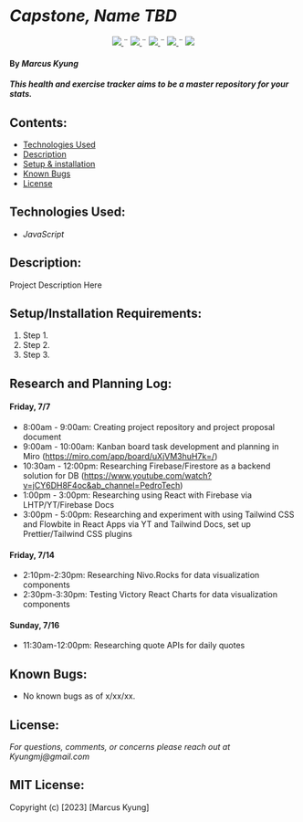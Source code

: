 # _Capstone, Name TBD_

<div align="center">
    <!-- Project Shields -->
    <div align="center">
        <a href="https://github.com/MarcusKyung/capstone/graphs/contributors">
            <img src="https://img.shields.io/github/contributors/MarcusKyung/capstone.svg?style=plastic">
        </a>
        ¨
        <a href="https://github.com/MarcusKyung/Valtteri-BOTtas/stargazers">
            <img src="https://img.shields.io/github/stars/MarcusKyung/capstone.svg?color=yellow&style=plastic">
        </a>
        ¨
        <a href="https://github.com/MarcusKyung/Valtteri-BOTtas/issues">
            <img src="https://img.shields.io/github/issues/MarcusKyung/capstone?style=plastic">
        </a>
        ¨
        <a href="https://github.com/MarcusKyung/Valtteri-BOTtas/blob/main/license.txt">
            <img src="https://img.shields.io/github/license/MarcusKyung/capstone?color=orange&style=plastic">
        </a>
        ¨
        <a href="https://linkedin.com/in/MarcusKyung">
            <img src="https://img.shields.io/badge/-LinkedIn-black.svg?style=plastic&logo=linkedin&colorB=2867B2">
        </a>
    </div>
</div>

#### By _**Marcus Kyung**_

#### _This health and exercise tracker aims to be a master repository for your stats._

## Contents:

- [Technologies Used](#technologies-used)
- [Description](#description)
- [Setup & installation](#setupinstallation-requirements)
- [Known Bugs](#known-bugs)
- [License](#license)

## Technologies Used:

- _JavaScript_

## Description:

Project Description Here

## Setup/Installation Requirements:

1. Step 1.
2. Step 2.
3. Step 3.

## Research and Planning Log:

#### Friday, 7/7
- 8:00am - 9:00am: Creating project repository and project proposal document
- 9:00am - 10:00am: Kanban board task development and planning in Miro (https://miro.com/app/board/uXjVM3huH7k=/)
- 10:30am - 12:00pm: Researching Firebase/Firestore as a backend solution for DB (https://www.youtube.com/watch?v=jCY6DH8F4oc&ab_channel=PedroTech)
- 1:00pm - 3:00pm: Researching using React with Firebase via LHTP/YT/Firebase Docs
- 3:00pm - 5:00pm: Researching and experiment with using Tailwind CSS and Flowbite in React Apps via YT and Tailwind Docs, set up Prettier/Tailwind CSS plugins

#### Friday, 7/14
- 2:10pm-2:30pm: Researching Nivo.Rocks for data visualization components
- 2:30pm-3:30pm: Testing Victory React Charts for data visualization components

#### Sunday, 7/16
- 11:30am-12:00pm: Researching quote APIs for daily quotes


## Known Bugs:

- No known bugs as of x/xx/xx.

## License:

_For questions, comments, or concerns please reach out at Kyungmj@gmail.com_

## MIT License:

Copyright (c) [2023] [Marcus Kyung]
